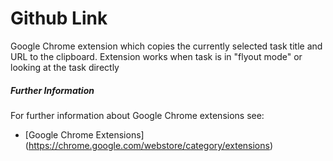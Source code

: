 
# Github Link
Google Chrome extension which copies the currently selected task title and URL to the clipboard.
Extension works when task is in "flyout mode" or looking at the task directly

##### Further Information
For further information about Google Chrome extensions see:
   * [Google Chrome Extensions] (https://chrome.google.com/webstore/category/extensions)
